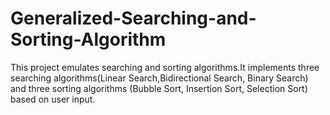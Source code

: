# Generalized-Searching-and-Sorting-Algorithm
This project emulates searching and sorting algorithms.It implements three searching algorithms(Linear Search,Bidirectional Search, Binary Search) and three sorting algorithms (Bubble Sort, Insertion Sort, Selection Sort) based on user input.
